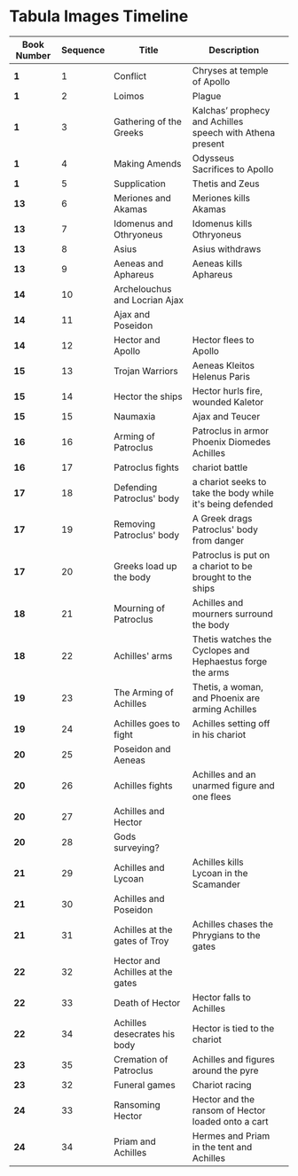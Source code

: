 # Tabula Images Timeline




| Book Number  | Sequence  |  Title | Description  |   |
|---|---|---|---|---|
| **1**  | 1  | Conflict  | Chryses at temple of Apollo  |   |
| **1**  | 2  | Loimos  | Plague  |   |
| **1**  | 3  | Gathering of the Greeks  | Kalchas’ prophecy and Achilles speech with Athena present  |   |
| **1**  | 4 | Making Amends  | Odysseus Sacrifices to Apollo  |   |
| **1**  | 5 | Supplication  | Thetis and Zeus  |   |
| **13**  | 6 | Meriones and Akamas  |  Meriones kills Akamas |   |
| **13**  | 7 | Idomenus and Othryoneus  |  Idomenus kills Othryoneus |   |
| **13**  | 8 | Asius  |  Asius withdraws |   |
| **13**  | 9 |  Aeneas and Aphareus | Aeneas kills Aphareus  |   |
| **14**  | 10 |  Archelouchus and Locrian Ajax |   |   |
| **14**  | 11 | Ajax and Poseidon  |   |   |
| **14**  | 12 | Hector and Apollo  | Hector flees to Apollo  |   |
| **15**  | 13 | Trojan Warriors  | Aeneas Kleitos Helenus Paris  |   |
| **15**  | 14 | Hector the ships  | Hector hurls fire, wounded Kaletor  |   |
| **15**  | 15 | Naumaxia  | Ajax and Teucer  |   |
| **16**  | 16 | Arming of Patroclus  | Patroclus in armor Phoenix Diomedes Achilles  |   |
| **16**  | 17 | Patroclus fights  | chariot battle  |   |
| **17**  | 18 | Defending Patroclus' body  | a chariot seeks to take the body while it's being defended  |   |
| **17**  | 19 | Removing Patroclus' body  | A Greek drags Patroclus' body from danger |   |
| **17**  | 20 | Greeks load up the body  | Patroclus is put on a chariot to be brought to the ships  |   |
| **18**  | 21 | Mourning of Patroclus  | Achilles and mourners surround the body |   |
| **18**  | 22 | Achilles' arms  | Thetis watches the Cyclopes and Hephaestus forge the arms  |   |
| **19**  | 23 | The Arming of Achilles  | Thetis, a woman, and Phoenix are arming Achilles  |   |
| **19**  | 24 | Achilles goes to fight  | Achilles setting off in his chariot  |   |
| **20**  | 25 | Poseidon and Aeneas  |   |   |
| **20**  | 26 | Achilles fights  | Achilles and an unarmed figure and one flees  |   |
| **20**  | 27 | Achilles and Hector  |   |   |
| **20**  | 28 |  Gods surveying? |   |   |
| **21**  | 29 | Achilles and Lycoan  | Achilles kills Lycoan in the Scamander  |   |
| **21**  | 30 | Achilles and Poseidon  |   |   |
| **21**  | 31 | Achilles at the gates of Troy  |  Achilles chases the Phrygians to the gates |   |
| **22**  | 32 | Hector and Achilles at the gates  |   |   |
| **22**  | 33 | Death of Hector | Hector falls to Achilles  |   |
| **22**  | 34 | Achilles desecrates his body  |  Hector is tied to the chariot |   |
| **23**  | 35 | Cremation of Patroclus  | Achilles and figures around the pyre   |   |
| **23**  | 32 | Funeral games  | Chariot racing  |   |
| **24**  | 33 | Ransoming Hector  |  Hector and the ransom of Hector loaded onto a cart |   |
| **24**  | 34 | Priam and Achilles  |  Hermes and Priam in the tent and Achilles |   |
